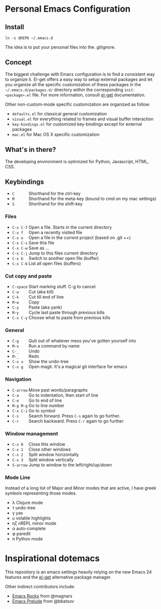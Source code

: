 # Personal Emacs Configuration

## Install

    ln -s $REPO ~/.emacs.d

The idea is to put your personal files into the .gitignore.

## Concept

The biggest challenge with Emacs configuration is to find a consistent way
to organize it. El-get offers a easy way to setup external packages and let
you organize all the specific customization of these packages in the
`~/.emacs.d/packages.d/` directory within the corresponding `init-<package>.el`
file. For more information, consult [el-get](https://github.com/dimitri/el-get)
documentation.

Other non-custom-mode specific customization are organized as follow:

- `defaults.el` for classical general customization
- `visual.el` for everything related to frames and visual buffer interaction
- `key-bindings.el` for customized key-bindings except for external packages
- `mac.el` for Mac OS X specific customization

## What's in there?

The developing environment is optimized for Python, Javascript, HTML, CSS.

## Keybindings

* `C      ` Shorthand for the ctrl-key
* `M      ` Shorthand for the meta-key (bound to cmd on my mac settings)
* `S      ` Shorthand for the shift-key

### Files

* `C-x C-f` Open a file. Starts in the current directory
* `C-x f  ` Open a recently visited file
* `C-x o  ` Open a file in the current project (based on .git ++)
* `C-x C-s` Save this file
* `C-x C-w` Save as ...
* `C-x C-j` Jump to this files current directory
* `C-x b  ` Switch to another open file (buffer)
* `C-x C-b` List all open files (buffers)

### Cut copy and paste

* `C-space` Start marking stuff. C-g to cancel.
* `C-w    ` Cut (aka kill)
* `C-k    ` Cut till end of line
* `M-w    ` Copy
* `C-y    ` Paste (aka yank)
* `M-y    ` Cycle last paste through previous kills
* `C-x C-y` Choose what to paste from previous kills

### General

* `C-g    ` Quit out of whatever mess you've gotten yourself into
* `M-x    ` Run a command by name
* `C-_    ` Undo
* `M-_    ` Redo
* `C-x u  ` Show the undo-tree
* `C-x g  ` Open magit. It's a magical git interface for emacs

### Navigation

* `C-arrow` Move past words/paragraphs
* `C-a    ` Go to indentation, then start of line
* `C-e    ` Go to end of line
* `M-g M-g` Go to line number
* `C-x C-i` Go to symbol
* `C-s    ` Search forward. Press `C-s` again to go further.
* `C-r    ` Search backward. Press `C-r` again to go further.

### Window management

* `C-x 0  ` Close this window
* `C-x 1  ` Close other windows
* `C-x 2  ` Split window horizontally
* `C-x 3  ` Split window vertically
* `S-arrow` Jump to window to the left/right/up/down

### Mode Line

Instead of a long list of Major and Minor modes that are active, I have greek
symbols representing those modes.

* λ    Clojure mode
* τ    undo-tree
* γ    yas
* υ    volatile highlights
* ηζ  nREPL minor mode
* α    auto-complete
* φ    paredit
* π    Python mode

# Inspirational dotemacs

This repository is an emacs settings heavily relying on the new Emacs 24
features and the [el-get](https://github.com/dimitri/el-get) alternative
package manager.

Other indirect contributors include:

* [Emacs Rocks](http://emacsrocks.com) from @magnars
* [Emacs Prelude](http://batsov.com/prelude/) from @bbatsov
